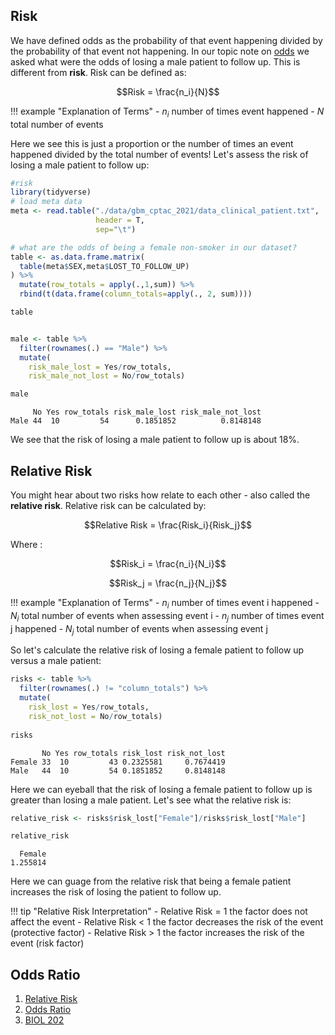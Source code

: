 ## Risk

We have defined odds as the probability of that event happening divided by the probability of that event not happening. 
In our topic note on [odds](odds.md) we asked what were the odds of losing a male patient to follow up. This is different from **risk**.
Risk can be defined as:


$$Risk = \frac{n_i}{N}$$

!!! example "Explanation of Terms"
    - $n_i$ number of times event happened
    - $N$ total number of events
    
Here we see this is just a proportion or the number of times an event happened divided by the total number of events! Let's assess the risk of 
losing a male patient to follow up:

```R
#risk
library(tidyverse)
# load meta data
meta <- read.table("./data/gbm_cptac_2021/data_clinical_patient.txt",
                   header = T,
                   sep="\t")

# what are the odds of being a female non-smoker in our dataset?
table <- as.data.frame.matrix(
  table(meta$SEX,meta$LOST_TO_FOLLOW_UP)
) %>%
  mutate(row_totals = apply(.,1,sum)) %>%
  rbind(t(data.frame(column_totals=apply(., 2, sum))))

table


male <- table %>%
  filter(rownames(.) == "Male") %>%
  mutate(
    risk_male_lost = Yes/row_totals,
    risk_male_not_lost = No/row_totals)

male
```

```
     No Yes row_totals risk_male_lost risk_male_not_lost
Male 44  10         54      0.1851852          0.8148148
```

We see that the risk of losing a male patient to follow up is about 18%. 

## Relative Risk

You might hear about two risks how relate to each other - also called the **relative risk**. Relative risk can be calculated by:

$$Relative Risk = \frac{Risk_i}{Risk_j}$$

Where :

$$Risk_i = \frac{n_i}{N_i}$$

$$Risk_j = \frac{n_j}{N_j}$$

!!! example "Explanation of Terms"
    - $n_i$ number of times event i happened
    - $N_i$ total number of events when assessing event i
    - $n_j$ number of times event j happened
    - $N_j$ total number of events when assessing event j
    
    
So let's calculate the relative risk of losing a female patient to follow up versus a male patient:

```R
risks <- table %>%
  filter(rownames(.) != "column_totals") %>%
  mutate(
    risk_lost = Yes/row_totals,
    risk_not_lost = No/row_totals)
    
risks
```

```
       No Yes row_totals risk_lost risk_not_lost
Female 33  10         43 0.2325581     0.7674419
Male   44  10         54 0.1851852     0.8148148
```

Here we can eyeball that the risk of losing a female patient to follow up is greater than losing a  male patient. Let's see what the relative risk is:

```R
relative_risk <- risks$risk_lost["Female"]/risks$risk_lost["Male"]

relative_risk
```

```
  Female 
1.255814 
```

Here we can guage from the relative risk that being a female patient increases the risk of losing the patient to follow up. 

!!! tip "Relative Risk Interpretation"
    - Relative Risk = 1 the factor does not affect the event
    - Relative Risk < 1 the factor decreases the risk of the event (protective factor)
    - Relative Risk > 1 the factor increases the risk of the event (risk factor)

## Odds Ratio

1. [Relative Risk](https://en.wikipedia.org/wiki/Relative_risk)
2. [Odds Ratio](https://en.wikipedia.org/wiki/Odds_ratio)
3. [BIOL 202](https://ubco-biology.github.io/BIOL202/oddsratio.html)
